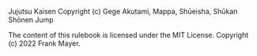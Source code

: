 Jujutsu Kaisen
Copyright (c) Gege Akutami, Mappa, Shūeisha, Shūkan Shōnen Jump

The content of this rulebook is licensed under the MIT License.
Copyright (c) 2022 Frank Mayer.
